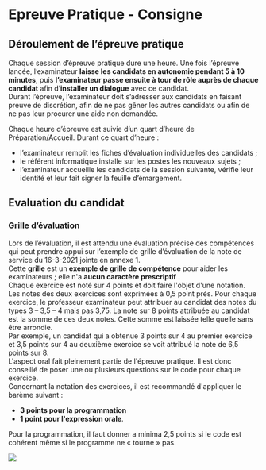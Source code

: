 # Epreuve Pratique - Consigne


## Déroulement de l’épreuve pratique 

Chaque session d’épreuve pratique dure une heure. Une fois l’épreuve lancée, l’examinateur **laisse les candidats en autonomie pendant 5 à 10 minutes**, puis
**l’examinateur passe ensuite à tour de rôle auprès de chaque candidat** afin d’**installer un dialogue** avec ce candidat.  
Durant l’épreuve, l’examinateur doit s’adresser aux candidats en faisant preuve de discrétion, afin de ne pas gêner les autres candidats ou afin de ne pas leur procurer une aide non demandée.

Chaque heure d’épreuve est suivie d’un quart d’heure de Préparation/Accueil. Durant ce quart d’heure :  

- l’examinateur remplit les fiches d’évaluation individuelles des candidats ;  
- le référent informatique installe sur les postes les nouveaux sujets ;  
- l’examinateur accueille les candidats de la session suivante, vérifie leur identité et leur fait signer la feuille d’émargement.



## Evaluation du candidat

### Grille d’évaluation 

Lors de l’évaluation, il est attendu une évaluation précise des compétences qui peut prendre appui sur l’exemple de grille d’évaluation de la note de service du 16-3-2021 jointe en annexe 1.  
Cette **grille** est un **exemple de grille de compétence** pour aider les examinateurs ; elle n'a **aucun caractère prescriptif**
.  
Chaque exercice est noté sur 4 points et doit faire l'objet d'une notation. Les notes des deux exercices sont exprimées à 0,5 point prés. Pour chaque exercice, le professeur examinateur peut attribuer au candidat des notes du types 3 – 3,5 – 4 mais pas 3,75. La note sur 8 points attribuée au candidat est la somme de ces deux notes. Cette somme est laissée telle quelle sans être arrondie.  
Par exemple, un candidat qui a obtenue 3 points sur 4 au premier exercice et 3,5 points sur 4 au deuxième exercice se voit attribué la note de 6,5 points sur 8.  
L'aspect oral fait pleinement partie de l'épreuve pratique. Il est donc conseillé de poser une ou plusieurs questions sur le code pour chaque exercice.  
Concernant la notation des exercices, il est recommandé d'appliquer le barème suivant :  
- **3 points pour la programmation**  
- **1 point pour l'expression orale**.  

Pour la programmation, il faut donner a minima 2,5 points si le code est cohérent même si le programme ne « tourne » pas. 

![](data/grille_eval_EP.png)